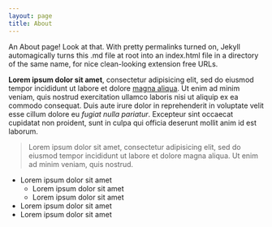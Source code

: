 ```yaml
---
layout: page
title: About
---
```


<p class="message">
An About page! Look at that. With pretty permalinks turned on, Jekyll automagically turns this .md file at root into an index.html file in a directory of the same name, for nice clean-looking extension free URLs.
</p>

**Lorem ipsum dolor sit amet**, consectetur adipisicing elit, sed do eiusmod tempor incididunt ut labore et dolore [magna aliqua](http://google.com). Ut enim ad minim veniam, quis nostrud exercitation ullamco laboris nisi ut aliquip ex ea commodo consequat. Duis aute irure dolor in reprehenderit in voluptate velit esse cillum dolore eu _fugiat nulla pariatur_. Excepteur sint occaecat cupidatat non proident, sunt in culpa qui officia deserunt mollit anim id est laborum.

> Lorem ipsum dolor sit amet, consectetur adipisicing elit, sed do eiusmod tempor incididunt ut labore et dolore magna aliqua. Ut enim ad minim veniam, quis nostrud.

* Lorem ipsum dolor sit amet
  * Lorem ipsum dolor sit amet
  * Lorem ipsum dolor sit amet
* Lorem ipsum dolor sit amet
* Lorem ipsum dolor sit amet
